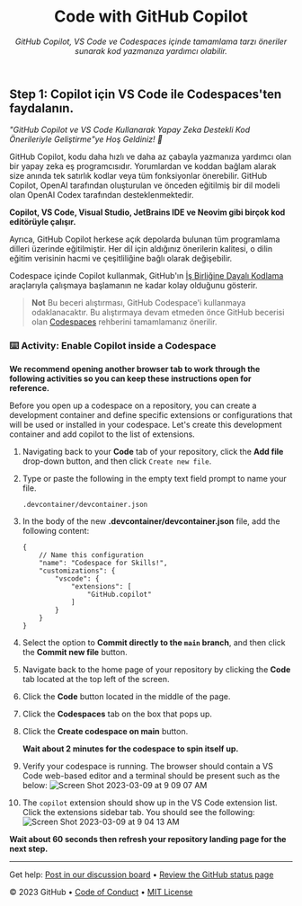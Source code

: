 <header>

<!--
  <<< Author notes: Course header >>>
  Read <https://skills.github.com/quickstart> for more information about how to build courses using this template.
  Include a 1280×640 image, course name in sentence case, and a concise description in emphasis.
  In your repository settings: enable template repository, add your 1280×640 social image, auto delete head branches.
  Next to "About", add description & tags; disable releases, packages, & environments.
  Add your open source license, GitHub uses the MIT license.
-->

# Code with GitHub Copilot

_GitHub Copilot, VS Code ve Codespaces içinde tamamlama tarzı öneriler sunarak kod yazmanıza yardımcı olabilir._

</header>

<!--
  <<< Author notes: Step 1 >>>
  Choose 3-5 steps for your course.
  The first step is always the hardest, so pick something easy!
  Link to docs.github.com for further explanations.
  Encourage users to open new tabs for steps!
-->

## Step 1: Copilot için VS Code ile Codespaces'ten faydalanın.

_"GitHub Copilot ve VS Code Kullanarak Yapay Zeka Destekli Kod Önerileriyle Geliştirme"ye Hoş Geldiniz! :wave:_

GitHub Copilot, kodu daha hızlı ve daha az çabayla yazmanıza yardımcı olan bir yapay zeka eş programcısıdır. Yorumlardan ve koddan bağlam alarak size anında tek satırlık kodlar veya tüm fonksiyonlar önerebilir. GitHub Copilot, OpenAI tarafından oluşturulan ve önceden eğitilmiş bir dil modeli olan OpenAI Codex tarafından desteklenmektedir.

**Copilot, VS Code, Visual Studio, JetBrains IDE ve Neovim gibi birçok kod editörüyle çalışır.**

Ayrıca, GitHub Copilot herkese açık depolarda bulunan tüm programlama dilleri üzerinde eğitilmiştir. Her dil için aldığınız önerilerin kalitesi, o dilin eğitim verisinin hacmi ve çeşitliliğine bağlı olarak değişebilir.  

Codespace içinde Copilot kullanmak, GitHub'ın [İş Birliğine Dayalı Kodlama](https://github.com/features#features-collaboration) araçlarıyla çalışmaya başlamanın ne kadar kolay olduğunu gösterir.

> **Not**
> Bu beceri alıştırması, GitHub Codespace'i kullanmaya odaklanacaktır. Bu alıştırmaya devam etmeden önce GitHub becerisi olan [Codespaces](https://github.com/skills/code-with-codespaces) rehberini tamamlamanız önerilir.

### :keyboard: Activity: Enable Copilot inside a Codespace

**We recommend opening another browser tab to work through the following activities so you can keep these instructions open for reference.**

Before you open up a codespace on a repository, you can create a development container and define specific extensions or configurations that will be used or installed in your codespace. Let's create this development container and add copilot to the list of extensions.

1. Navigating back to your **Code** tab of your repository, click the **Add file** drop-down button, and then click `Create new file`.
1. Type or paste the following in the empty text field prompt to name your file.
   ```
   .devcontainer/devcontainer.json
   ```
1. In the body of the new **.devcontainer/devcontainer.json** file, add the following content:
   ```
   {
       // Name this configuration
       "name": "Codespace for Skills!",
       "customizations": {
           "vscode": {
               "extensions": [
                   "GitHub.copilot"
               ]
           }
       }
   }
   ```
1. Select the option to **Commit directly to the `main` branch**, and then click the **Commit new file** button.
1. Navigate back to the home page of your repository by clicking the **Code** tab located at the top left of the screen.
1. Click the **Code** button located in the middle of the page.
1. Click the **Codespaces** tab on the box that pops up.
1. Click the **Create codespace on main** button.

   **Wait about 2 minutes for the codespace to spin itself up.**

1. Verify your codespace is running. The browser should contain a VS Code web-based editor and a terminal should be present such as the below:
   ![Screen Shot 2023-03-09 at 9 09 07 AM](https://user-images.githubusercontent.com/26442605/224102962-d0222578-3f10-4566-856d-8d59f28fcf2e.png)
1. The `copilot` extension should show up in the VS Code extension list. Click the extensions sidebar tab. You should see the following:
   ![Screen Shot 2023-03-09 at 9 04 13 AM](https://user-images.githubusercontent.com/26442605/224102514-7d6d2f51-f435-401d-a529-7bae3ae3e511.png)

**Wait about 60 seconds then refresh your repository landing page for the next step.**

<footer>

<!--
  <<< Author notes: Footer >>>
  Add a link to get support, GitHub status page, code of conduct, license link.
-->

---

Get help: [Post in our discussion board](https://github.com/orgs/skills/discussions/categories/code-with-copilot) &bull; [Review the GitHub status page](https://www.githubstatus.com/)

&copy; 2023 GitHub &bull; [Code of Conduct](https://www.contributor-covenant.org/version/2/1/code_of_conduct/code_of_conduct.md) &bull; [MIT License](https://gh.io/mit)

</footer>
